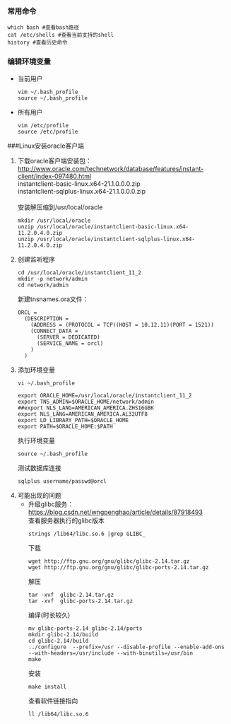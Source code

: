 ### 常用命令
````shell
which bash #查看bash路径
cat /etc/shells #查看当前支持的shell
history #查看历史命令
````

### 编辑环境变量
* 当前用户
  ````shell
  vim ~/.bash_profile
  source ~/.bash_profile
  ````
* 所有用户
  ````shell
  vim /etc/profile
  source /etc/profile
  ````
###Linux安装oracle客户端
1. 下载oracle客户端安装包：  
  http://www.oracle.com/technetwork/database/features/instant-client/index-097480.html  
  instantclient-basic-linux.x64-21.1.0.0.0.zip  
  instantclient-sqlplus-linux.x64-21.1.0.0.0.zip  
   <br/>
   安装解压缩到/usr/local/oracle  
   ````shell
   mkdir /usr/local/oracle
   unzip /usr/local/oracle/instantclient-basic-linux.x64-11.2.0.4.0.zip
   unzip /usr/local/oracle/instantclient-sqlplus-linux.x64-11.2.0.4.0.zip
   ````
2. 创建监听程序
    ````shell
    cd /usr/local/oracle/instantclient_11_2
    mkdir -p network/admin
    cd network/admin
    ````
    新建tnsnames.ora文件：
    ````
    ORCL =
      (DESCRIPTION =
        (ADDRESS = (PROTOCOL = TCP)(HOST = 10.12.11)(PORT = 1521))
        (CONNECT_DATA =
          (SERVER = DEDICATED)
          (SERVICE_NAME = orcl)
        )
      )
    ````
3. 添加环境变量
   ````shell
   vi ~/.bash_profile
   ````
    ````shell
    export ORACLE_HOME=/usr/local/oracle/instantclient_11_2
    export TNS_ADMIN=$ORACLE_HOME/network/admin
    ##export NLS_LANG=AMERICAN_AMERICA.ZHS16GBK
    export NLS_LANG=AMERICAN_AMERICA.AL32UTF8
    export LD_LIBRARY_PATH=$ORACLE_HOME
    export PATH=$ORACLE_HOME:$PATH
    ````
   执行环境变量
   ```shell
   source ~/.bash_profile
   ```
   测试数据库连接
   ```shell
   sqlplus username/passwd@orcl
   ```
4. 可能出现的问题
    * 升级glibc服务：  
      https://blog.csdn.net/wngpenghao/article/details/87918493  
      查看服务器执行的glibc版本
      ```shell
      strings /lib64/libc.so.6 |grep GLIBC_  
      ```
      下载
      ```shell
      wget http://ftp.gnu.org/gnu/glibc/glibc-2.14.tar.gz
      wget http://ftp.gnu.org/gnu/glibc/glibc-ports-2.14.tar.gz
      ```
      解压
      ```shell
      tar -xvf  glibc-2.14.tar.gz
      tar -xvf  glibc-ports-2.14.tar.gz
      ```
      编译(时长较久)
      ```shell
      mv glibc-ports-2.14 glibc-2.14/ports
      mkdir glibc-2.14/build
      cd glibc-2.14/build
      ../configure  --prefix=/usr --disable-profile --enable-add-ons --with-headers=/usr/include --with-binutils=/usr/bin
      make
      ```
      安装
      ```shell
      make install
      ```
      查看软件链接指向
      ```shell
      ll /lib64/libc.so.6
      ```
